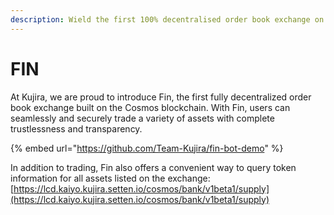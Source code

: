 ```yaml
---
description: Wield the first 100% decentralised order book exchange on Cosmos.
---
```


# FIN

At Kujira, we are proud to introduce Fin, the first fully decentralized order book exchange built on the Cosmos blockchain. With Fin, users can seamlessly and securely trade a variety of assets with complete trustlessness and transparency.

{% embed url="https://github.com/Team-Kujira/fin-bot-demo" %}

In addition to trading, Fin also offers a convenient way to query token information for all assets listed on the exchange: [https://lcd.kaiyo.kujira.setten.io/cosmos/bank/v1beta1/supply](https://lcd.kaiyo.kujira.setten.io/cosmos/bank/v1beta1/supply)
